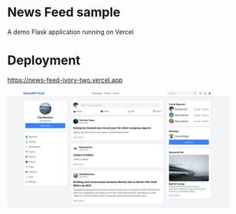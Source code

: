 # News Feed sample
A demo Flask application running on Vercel

# Deployment

https://news-feed-ivory-two.vercel.app

![Cover image](newsfeed.jpg)



